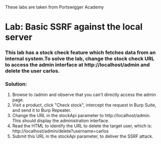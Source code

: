 These labs are taken from Portswigger Academy
# Lab: Basic SSRF against the local server <br>
### This lab has a stock check feature which fetches data from an internal system.To solve the lab, change the stock check URL to access the admin interface at http://localhost/admin and delete the user carlos. <br>

### Solution:
1. Browse to /admin and observe that you can't directly access the admin page.<br>
2. Visit a product, click "Check stock", intercept the request in Burp Suite, and send it to Burp Repeater.<br>
3. Change the URL in the stockApi parameter to http://localhost/admin. This should display the administration interface.<br>
4. Read the HTML to identify the URL to delete the target user, which is:<br>
http://localhost/admin/delete?username=carlos<br>
5. Submit this URL in the stockApi parameter, to deliver the SSRF attack.<br>
